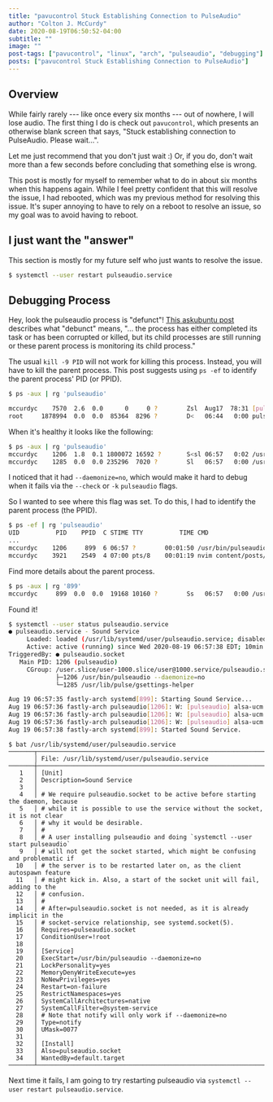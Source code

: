 ```yaml
---
title: "pavucontrol Stuck Establishing Connection to PulseAudio"
author: "Colton J. McCurdy"
date: 2020-08-19T06:50:52-04:00
subtitle: ""
image: ""
post-tags: ["pavucontrol", "linux", "arch", "pulseaudio", "debugging"]
posts: ["pavucontrol Stuck Establishing Connection to PulseAudio"]
---
```


## Overview

While fairly rarely --- like once every six months --- out of nowhere, I will lose audio.
The first thing I do is check out `pavucontrol`, which presents an otherwise blank
screen that says, "Stuck establishing connection to PulseAudio. Please wait...".

Let me just recommend that you don't just wait :) Or, if you do, don't wait more than
a few seconds before concluding that something else is wrong.

This post is mostly for myself to remember what to do in about six months when this
happens again. While I feel pretty confident that this will resolve the issue, I
had rebooted, which was my previous method for resolving this issue. It's super
annoying to have to rely on a reboot to resolve an issue, so my goal was to avoid
having to reboot.

## I just want the "answer"

This section is mostly for my future self who just wants to resolve the issue.

```bash
$ systemctl --user restart pulseaudio.service
```

## Debugging Process

Hey, look the pulseaudio process is "defunct"! [This askubuntu post](https://askubuntu.com/questions/201303/what-is-a-defunct-process-and-why-doesnt-it-get-killed)
describes what "debunct" means, "... the process has either completed its task or
has been corrupted or killed, but its child processes are still running or these parent process is monitoring its child process."

The usual `kill -9 PID` will not work for killing this process. Instead, you will
have to kill the parent process. This post suggests using `ps -ef` to identify the
parent process' PID (or PPID).

```bash
$ ps -aux | rg 'pulseaudio'

mccurdyc    7570  2.6  0.0      0     0 ?        Zsl  Aug17  78:31 [pulseaudio] <defunct>
root     1878994  0.0  0.0  85364  8296 ?        D<   06:44   0:00 pulseaudio -D
```

When it's healthy it looks like the following:

```bash
$ ps -aux | rg 'pulseaudio'
mccurdyc    1206  1.8  0.1 1800072 16592 ?       S<sl 06:57   0:02 /usr/bin/pulseaudio --daemonize=no
mccurdyc    1285  0.0  0.0 235296  7020 ?        Sl   06:57   0:00 /usr/lib/pulse/gsettings-helper
```

I noticed that it had `--daemonize=no`, which would make it hard to debug when it fails via the `--check` or `-k` `pulseaudio` flags.

So I wanted to see where this flag was set. To do this, I had to identify the parent process (the PPID).

```bash
$ ps -ef | rg 'pulseaudio'
UID          PID    PPID  C STIME TTY          TIME CMD
...
mccurdyc    1206     899  6 06:57 ?        00:01:50 /usr/bin/pulseaudio --daemonize=no
mccurdyc    3921    2549  4 07:00 pts/8    00:01:19 nvim content/posts/pulseaudio-kill-daemon.md
```

Find more details about the parent process.

```bash
$ ps -aux | rg '899'
mccurdyc     899  0.0  0.0  19168 10160 ?        Ss   06:57   0:00 /usr/lib/systemd/systemd --user
```

Found it!

```bash
$ systemctl --user status pulseaudio.service
● pulseaudio.service - Sound Service
     Loaded: loaded (/usr/lib/systemd/user/pulseaudio.service; disabled; vendor preset: enabled)
     Active: active (running) since Wed 2020-08-19 06:57:38 EDT; 10min ago
TriggeredBy: ● pulseaudio.socket
   Main PID: 1206 (pulseaudio)
     CGroup: /user.slice/user-1000.slice/user@1000.service/pulseaudio.service
             ├─1206 /usr/bin/pulseaudio --daemonize=no
             └─1285 /usr/lib/pulse/gsettings-helper

Aug 19 06:57:35 fastly-arch systemd[899]: Starting Sound Service...
Aug 19 06:57:36 fastly-arch pulseaudio[1206]: W: [pulseaudio] alsa-ucm.c: UCM file does not specify 'PlaybackChannels' or 'CaptureChannels'fo>
Aug 19 06:57:36 fastly-arch pulseaudio[1206]: W: [pulseaudio] alsa-ucm.c: UCM file does not specify 'PlaybackChannels' or 'CaptureChannels'fo>
Aug 19 06:57:36 fastly-arch pulseaudio[1206]: W: [pulseaudio] alsa-ucm.c: UCM file does not specify 'PlaybackChannels' or 'CaptureChannels'fo>
Aug 19 06:57:38 fastly-arch systemd[899]: Started Sound Service.
```

```
$ bat /usr/lib/systemd/user/pulseaudio.service
───────┬──────────────────────────────────────────────────────────────────────────────────────────────────────────────────────────────────────
       │ File: /usr/lib/systemd/user/pulseaudio.service
───────┼──────────────────────────────────────────────────────────────────────────────────────────────────────────────────────────────────────
   1   │ [Unit]
   2   │ Description=Sound Service
   3   │
   4   │ # We require pulseaudio.socket to be active before starting the daemon, because
   5   │ # while it is possible to use the service without the socket, it is not clear
   6   │ # why it would be desirable.
   7   │ #
   8   │ # A user installing pulseaudio and doing `systemctl --user start pulseaudio`
   9   │ # will not get the socket started, which might be confusing and problematic if
  10   │ # the server is to be restarted later on, as the client autospawn feature
  11   │ # might kick in. Also, a start of the socket unit will fail, adding to the
  12   │ # confusion.
  13   │ #
  14   │ # After=pulseaudio.socket is not needed, as it is already implicit in the
  15   │ # socket-service relationship, see systemd.socket(5).
  16   │ Requires=pulseaudio.socket
  17   │ ConditionUser=!root
  18   │
  19   │ [Service]
  20   │ ExecStart=/usr/bin/pulseaudio --daemonize=no
  21   │ LockPersonality=yes
  22   │ MemoryDenyWriteExecute=yes
  23   │ NoNewPrivileges=yes
  24   │ Restart=on-failure
  25   │ RestrictNamespaces=yes
  26   │ SystemCallArchitectures=native
  27   │ SystemCallFilter=@system-service
  28   │ # Note that notify will only work if --daemonize=no
  29   │ Type=notify
  30   │ UMask=0077
  31   │
  32   │ [Install]
  33   │ Also=pulseaudio.socket
  34   │ WantedBy=default.target
───────┴──────────────────────────────────────────────────────────────────────────────────────────────────────────────────────────────────────
```

Next time it fails, I am going to try restarting pulseaudio via `systemctl --user restart pulseaudio.service`.
